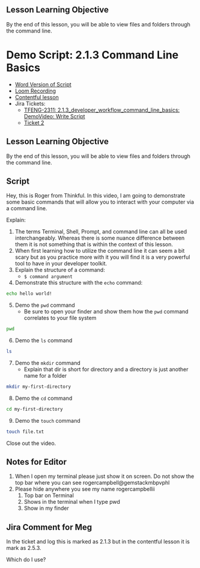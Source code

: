 ## Lesson Learning Objective

By the end of this lesson, you will be able to view files and folders through the command line.

# Demo Script: 2.1.3 Command Line Basics

* [Word Version of Script]()
* [Loom Recording](https://www.loom.com/share/fe372a9aec8e4415a2dce2642de27713)
* [Contentful lesson](https://overview.thinkful.com/preview/JS-MODULAR/version/1/life-of-a-web-developer/guild-b2b-eng-module-developer-workflow/modeng-command-line-basics)
* Jira Tickets:
  * [TFENG-2311: 2.1.3_developer_workflow_command_line_basics: DemoVideo: Write Script](https://chegg.atlassian.net/browse/TFENG-2311)
  * [Ticket 2]()

## Lesson Learning Objective

By the end of this lesson, you will be able to view files and folders through the command line.

## Script

Hey, this is Roger from Thinkful. In this video, I am going to demonstrate some basic commands that will allow you to interact with your computer via a command line.

Explain:
1. The terms Terminal, Shell, Prompt, and command line can all be used interchangeably. Whereas there is some nuance difference between them it is not something that is within the context of this lesson.
2. When first learning how to utilize the command line it can seem a bit scary but as you practice more with it you will find it is a very powerful tool to have in your developer toolkit.
3. Explain the structure of a command:
   * `$ command argument`
4. Demonstrate this structure with the `echo` command:

```sh
echo hello world!
```

5. Demo the `pwd` command
   * Be sure to open your finder and show them how the `pwd` command correlates to your file system

```sh
pwd
```

6. Demo the `ls` command

```sh
ls
```

7. Demo the `mkdir` command
   * Explain that dir is short for directory and a directory is just another name for a folder

```sh
mkdir my-first-directory
```

8. Demo the `cd` command

```sh
cd my-first-directory
```

9.  Demo the `touch` command
```sh
touch file.txt
```

Close out the video.

## Notes for Editor

1. When I open my terminal please just show it on screen. Do not show the top bar where you can see rogercampbell@gemstackmbpvphl
2. Please hide anywhere you see my name rogercampbellii
   1. Top bar on Terminal
   2. Shows in the terminal when I type pwd
   3. Show in my finder



## Jira Comment for Meg
In the ticket and log this is marked as 2.1.3 but in the contentful lesson it is mark as 2.5.3.

Which do I use?